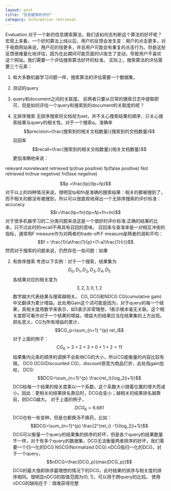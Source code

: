 ```yaml
---
layout: post
title: "信息建索的评价"
category: Information retrieval
---
```


Evaluation
对于一个新的信息建索算法，我们该如何去判断这个算法的好坏呢？
宏观上来看，一个好的算法上线以后，用户的反馈会发生变：用户的点击更多，对于电商网站来说，用户花的钱更多，并且用户可能会有重复的点击行为。但是这些反馈很难量化地评估，因为在此期间可能页面的UI发生了变动，导致用户不喜欢这个网站。我们需要一个评估搜索算法好坏的标准。
实际上，搜索算法的评估需要三个元素：

1. 和大多数机器学习问题一样，搜索算法的评估需要一个数据集，
2. 测试的query
3. query和document之间的关联度。
前两者只要从日常的搜索日志中提取即可，但是如何评估一个query和搜索到的document的关联度的呢？

1. 无排序搜索
无排序搜索将文档视为set，并不关心搜索结果的顺序，只关心搜索结果与query的相关性。对于一个搜索q，准确率
$$precision=\frac{搜索到的相关文档数量}{搜索到的文档数量}$$
召回率
$$recall=\frac{搜索到的相关文档数量}{相关文档数量}$$
更加准确地来说：

relevant
nonrelevant
retrieved
tp(true positive)
fp(false positive)
Not retrieved
tn(true negetive)
fn(fase negetive)

$$p =\frac{tp}{tp+fp}$$
对于以上的四种情况来说，很明显tp和fn是准确的搜索结果：相关的都被搜到了，而不相关的都没有被搜到，所以可以很直观地得出一个无排序搜索的评价标准：accuracy
$$r=\frac{tp+fn}{tp+fp+fn+tn}$$
对于很多机器学习的二分类问题来说这是一个很好的评价标准:正确的结果的比率，只不过此时的recall不再具有召回的意味。
召回率与查准率是一对相互冲突的指标，通常用F measure作为对两者的trade-off:F measure是两者的调和平均：
$$f = \frac{1}{a\frac{1}{p}+(1-a)\frac{1}{r}}$$
然而对于搜索的问题来说，仍然存在一些问题：如果

2. 有排序搜索
考虑以下实例：对于一个搜索，结果集为
$$D_0, D_1, D_2, D_3, D_4,  D_5$$
各结果对应的相关度为
$$3, 2, 3, 0, 1, 2$$
数字越大代表结果与搜索越相关。
CG, DCG和NDCG
CG(cumulative gain)中文翻译为累计增益。此处用Gain这个词可能是因为，对于query的每一个结果，其相关度用数字来表示，如5表示非常理想，1表示根本毫无关联。这个相关度即可看作对于一个结果的增益，增益大的结果应当在结果集的上方出现。
顾名思义，CG为所有增益的累计，
$$CG_p=\sum_{n=1} ^{p} rel_i$$
对于上面的例子：
$$CG_6=3+2+3+0+1+2=11$$
结果集内元素的顺序的调换不会影响CG的大小，所以CG能衡量的内容比较有限。
DCG
DCG(Discounted CG)，discount原意为商品打折，此处指gain加权， DCG:
$$DCG=\sum_{n=1}^{p} \frac{rel_i}{log_2(i+1)}$$
DCG给每一个结果的相关度乘以一个系数，这个系数大小随着位置的增大而减小。因此：更相关的结果排名靠后时，DCG会变小；越相关的结果排名越靠前，则DCG越大。
对于上面的例子，
$$DCG_6=6.681$$
DCG也有一些变种，但是也都换汤不换药，比如：
$$DCG=\sum_{n=1}^{p} \frac{2^{rel_i} -1}{log_2(i+1)}$$
DCG可以衡量一个query的结果集的排序的好坏，但是各个query的结果数量不一样，对于有多个query的数据集，DCG无法衡量两者排序的好坏，我们需要一个归一化的DCG
NGCG(Normalized DCG)
nDCG指归一化的DCG，对于一个query，
$$nDCG=\frac{DCG_p}{max(DCG_p)}$$
DCG的最大值即排序最理想的情况下的DCG，此时结果的排序与相关度的排序相同。很明显nDCG的取值范围为(0, 1]，可以用于跨query的比较。
使用nDCG的缺陷在于：很难获得完整
